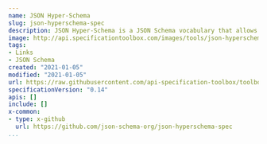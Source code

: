 ```yaml
---
name: JSON Hyper-Schema
slug: json-hyperschema-spec
description: JSON Hyper-Schema is a JSON Schema vocabulary that allows you to annotate, JSON documents with RFC 8288-style web links. It is typically used with the vocabularies from the JSON Schema Core and JSON Schema Validation specifications.
image: http://api.specificationtoolbox.com/images/tools/json-hyperschema-spec.png
tags:
- Links
- JSON Schema
created: "2021-01-05"
modified: "2021-01-05"
url: https://raw.githubusercontent.com/api-specification-toolbox/toolbox/main/_tools/json-hyperschema-spec.md
specificationVersion: "0.14"
apis: []
include: []
x-common:
- type: x-github
  url: https://github.com/json-schema-org/json-hyperschema-spec
...
```

